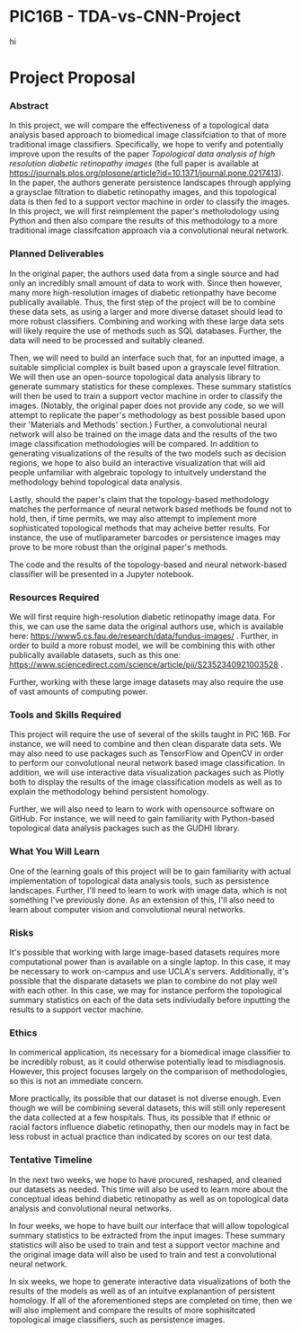 # PIC16B - TDA-vs-CNN-Project
hi
# Project Proposal
### Abstract
In this project, we will compare the effectiveness of a topological data analysis based approach to biomedical image classifciation to that of more traditional image classifiers. Specifically, we hope to verify and potentially improve upon the results of the paper *Topological data analysis of high resolution diabetic retinopathy images* (the full paper is available at https://journals.plos.org/plosone/article?id=10.1371/journal.pone.0217413). In the paper, the authors generate persistence landscapes through applying a graysclae filtration to diabetic retinopathy images, and this topological data is then fed to a support vector machine in order to classify the images. In this project, we will first reimplement the paper's metholodology using Python and then also compare the results of this methodology to a more traditional image classifcation approach via a convolutional neural network.

### Planned Deliverables
In the original paper, the authors used data from a single source and had only an incredibly small amount of data to work with. Since then however, many more high-resolution images of diabetic retionpathy have become publically available. Thus, the first step of the project will be to combine these data sets, as using a larger and more diverse dataset should lead to more robust classifiers. Combining and working with these large data sets will likely require the use of methods such as SQL databases. Further, the data will need to be processed and suitably cleaned.

Then, we will need to build an interface such that, for an inputted image, a suitable simplicial complex is built based upon a grayscale level filtration. We will then use an open-source topological data analysis library to generate summary statistics for these complexes. These summary statistics will then be used to train a support vector machine in order to classify the images. (Notably, the original paper does not provide any code, so we will attempt to replicate the paper's methodology as best possible based upon their 'Materials and Methods' section.) Further, a convolutional neural network will also be trained on the image data and the results of the two image classification methodologies will be compared. In addition to generating visualizations of the results of the two models such as decision regions, we hope to also build an interactive visualization that will aid people unfamiliar with algebraic topology to intuitvely understand the methodology behind topological data analysis.

Lastly, should the paper's claim that the topology-based methodology matches the performance of neural network based methods be found not to hold, then, if time permits, we may also attempt to implement more sophisticated topological methods that may acheive better results. For instance, the use of mutliparameter barcodes or persistence images may prove to be more robust than the original paper's methods.

The code and the results of the topology-based and neural network-based classifier will be presented in a Jupyter notebook.

### Resources Required
We will first require high-resolution diabetic retinopathy image data. For this, we can use the same data the original authors use, which is available here: https://www5.cs.fau.de/research/data/fundus-images/ . Further, in order to build a more robust model, we will be combining this with other publically available datasets, such as this one: https://www.sciencedirect.com/science/article/pii/S2352340921003528 .

Further, working with these large image datasets may also require the use of vast amounts of computing power.

### Tools and Skills Required
This project will require the use of several of the skills taught in PIC 16B. For instance, we will need to combine and then clean disparate data sets. We may also need to use packages such as TensorFlow and OpenCV in order to perform our convolutional neural network based image classification. In addition, we will use interactive data visualization packages such as Plotly both to display the results of the image classification models as well as to explain the methodology behind persistent homology.

Further, we will also need to learn to work with opensource software on GitHub. For instance, we will need to gain familiarity with Python-based topological data analysis packages such as the GUDHI library.

### What You Will Learn
One of the learning goals of this project will be to gain familiarity with actual implementation of topological data analysis tools, such as persistence landscapes. Further, I'll need to learn to work with image data, which is not something I've previously done. As an extension of this, I'll also need to learn about computer vision and convolutional neural networks.

### Risks
It's possible that working with large image-based datasets requires more computational power than is available on a single laptop. In this case, it may be necessary to work on-campus and use UCLA's servers. Additionally, it's possible that the disparate datasets we plan to combine do not play well with each other. In this case, we may for instance perform the topological summary statistics on each of the data sets indiviudally before inputting the results to a support vector machine.

### Ethics
In commerical application, its necessary for a biomedical image classifier to be incredibly robust, as it could otherwise potentially lead to misdiagnosis. However, this project focuses largely on the comparison of methodologies, so this is not an immediate concern.

More practically, its possible that our dataset is not diverse enough. Even though we will be combining several datasets, this will still only reperesent the data collected at a few hospitals. Thus, its possible that if ethnic or racial factors influence diabetic retinopathy, then our models may in fact be less robust in actual practice than indicated by scores on our test data.

### Tentative Timeline
In the next two weeks, we hope to have procured, reshaped, and cleaned our datasets as needed. This time will also be used to learn more about the conceptual ideas behind diabetic retinopathy as well as on topological data analysis and convolutional neural networks.

In four weeks, we hope to have built our interface that will allow topological summary statistics to be extracted from the input images. These summary statistics will also be used to train and test a support vector machine and the original image data will also be used to train and test a convolutional neural network.

In six weeks, we hope to generate interactive data visualizations of both the results of the models as well as of an intuitve explanantion of persistent homology. If all of the aforementioned steps are completed on time, then we will also implement and compare the results of more sophisitcated topological image classifiers, such as persistence images.
